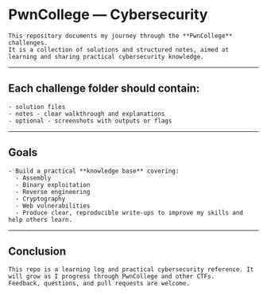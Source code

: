 # PwnCollege — Cybersecurity
```
This repository documents my journey through the **PwnCollege** challenges.  
It is a collection of solutions and structured notes, aimed at learning and sharing practical cybersecurity knowledge.
```
---


## Each challenge folder should contain:
```
- solution files 
- notes - clear walkthrough and explanations  
- optional - screenshots with outputs or flags
```
---


## Goals  
```
- Build a practical **knowledge base** covering:  
  - Assembly 
  - Binary exploitation 
  - Reverse engineering  
  - Cryptography  
  - Web vulnerabilities
  - Produce clear, reproducible write-ups to improve my skills and help others learn.
``` 
---


## Conclusion
```
This repo is a learning log and practical cybersecurity reference. It will grow as I progress through PwnCollege and other CTFs.  
Feedback, questions, and pull requests are welcome.
```
